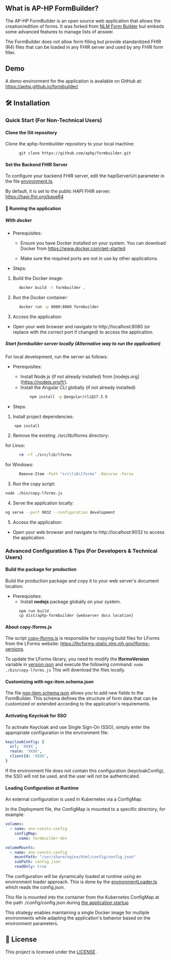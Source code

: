 ## What is AP-HP FormBuilder?

The AP-HP FormBuilder is an open source web application that allows the creation/edition of forms. It was forked from [NLM Form Builder](https://github.com/LHNCBC/formbuilder-lhcforms/tree/master) but embeds some advanced features to manage lists of answer.

The FormBuilder does not allow form filling but provide standardized FHIR (R4) files that can be loaded in any FHIR server and used by any FHIR form filler.

## Demo

A demo environment for the application is available on GitHub at: https://aphp.github.io/formbuilder/

## 🛠 Installation

### Quick Start (For Non-Technical Users)

#### Clone the Git repository

Clone the aphp-formbuilder repository to your local machine:

```
      git clone https://github.com/aphp/formbuilder.git
```

#### Set the Backend FHIR Server

To configure your backend FHIR server, edit the hapiServerUrl parameter in the file [environment.ts](src/environments/environment.ts).

By default, it is set to the public HAPI FHIR server: https://hapi.fhir.org/baseR4

#### 🚀 Running the application

##### With docker

+ Prerequisites:

  - Ensure you have Docker installed on your system. You can download Docker from https://www.docker.com/get-started.

  - Make sure the required ports are not in use by other applications.

+ Steps:

1. Build the Docker image:
```bash
      docker build -t formbuilder .
```
2. Run the Docker container:
```bash
      docker run -p 8080:8080 formbuilder
```
3. Access the application:
- Open your web browser and navigate to http://localhost:8080 (or replace with the correct port if changed) to access the application.

##### Start formbuilder server locally (Alternative way to run the application)

For local development, run the server as follows:

+ Prerequisites:
  - Install Node.js (if not already installed) from [nodejs.org] (https://nodejs.org/fr).
  - Install the Angular CLI globally (if not already installed)
    ```bash
        npm install -g @angular/cli@17.3.9
    ```

+ Steps:

1. Install project dependencies:

```bash
    npm install
```

2. Remove the existing ./src/lib/lforms directory:

for Linux:

```bash
      rm -rf ./src/lib/lforms 
```

for Windows:

```bash
      Remove-Item -Path "src\lib\lforms" -Recurse -Force
```

3. Run the copy script:

```bash
node ./bin/copy-lforms.js
```

4. Serve the application locally:

```bash
ng serve --port 9032 --configuration development
```
5. Access the application:
- Open your web browser and navigate to http://localhost:9032 to access the application.
### Advanced Configuration & Tips (For Developers & Technical Users)

#### Build the package for production

Build the production package and copy it to your web server's document location:

+ Prerequisites:
  - Install **nodejs** package globally on your system.

```
      npm run build
      cp dist/aphp-formbuilder {webserver docs location}
```

#### About copy-lforms.js

The script [copy-lforms.js](bin/copy-lforms.js) is responsible for copying build files for LForms from the LForms website: https://lhcforms-static.nlm.nih.gov/lforms-versions.

To update the LForms library, you need to modify the  **lformsVersion**  variable in [version.json](src/assets/version.json) and execute the following command: `node ./bin/copy-lforms.js`
This will download the files locally.

#### Customizing with ngx-item.schema.json

The file [ngx-item.schema.json](src/assets/ngx-item.schema.json) allows you to add new fields to the FormBuilder.
This schema defines the structure of form data that can be customized or extended according to the application's requirements.

#### Activating Keycloak for SSO

To activate Keycloak and use Single Sign-On (SSO), simply enter the appropriate configuration in the environment file:

```yaml
keycloakConfig: {
  url: 'XXXX',
  realm: 'XXXX',
  clientId: 'XXXX',
}
```

If the environment file does not contain this configuration (keycloakConfig), the SSO will not be used, and the user will not be authenticated.

#### Loading Configuration at Runtime

An external configuration is used in Kubernetes via a ConfigMap.

In the Deployment file, the ConfigMap is mounted to a specific directory, for example:

```yaml
volumes:
  - name: env-consts-config
    configMap:
      name: formbuilder-dev

volumeMounts:
  - name: env-consts-config
    mountPath: "/usr/share/nginx/html/config/config.json"
    subPath: config.json
    readOnly: true
```

The configuration will be dynamically loaded at runtime using an environment loader approach. This is done by the [environmentLoader.ts](src/environments/environmentLoader.ts) which reads the config.json.

This file is mounted into the container from the Kubernetes ConfigMap at the path ./config/config.json during [the application startup](src/main.ts)

This strategy enables maintaining a single Docker image for multiple environments while adapting the application's behavior based on the environment parameters.

## 📜 License

This project is licensed under the [LICENSE](LICENSE.md) .
